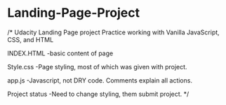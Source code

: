 # Landing-Page-Project
/*
Udacity Landing Page project
Practice working with Vanilla JavaScript, CSS, and HTML

INDEX.HTML
-basic content of page

Style.css
-Page styling, most of which was given with project.

app.js
-Javascript, not DRY code. Comments explain all actions.

Project status
-Need to change styling, them submit project.
*/
